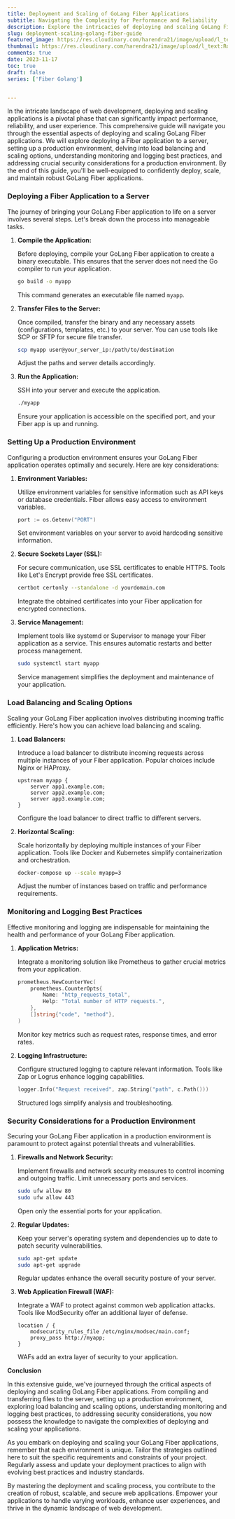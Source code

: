 ```yaml
---
title: Deployment and Scaling of GoLang Fiber Applications
subtitle: Navigating the Complexity for Performance and Reliability
description: Explore the intricacies of deploying and scaling GoLang Fiber applications with this comprehensive guide.
slug: deployment-scaling-golang-fiber-guide
featured_image: https://res.cloudinary.com/harendra21/image/upload/l_text:Roboto_35_bold:Deployment%20and%20Scaling%20of%20GoLang%20Fiber%20Applications,co_rgb:fff/golangwithexample/golang-fiber-course.png
thumbnail: https://res.cloudinary.com/harendra21/image/upload/l_text:Roboto_35_bold:Deployment%20and%20Scaling%20of%20GoLang%20Fiber%20Applications,co_rgb:fff/golangwithexample/golang-fiber-course.png
comments: true
date: 2023-11-17
toc: true
draft: false
series: ['Fiber Golang']


---
```




In the intricate landscape of web development, deploying and scaling applications is a pivotal phase that can significantly impact performance, reliability, and user experience. This comprehensive guide will navigate you through the essential aspects of deploying and scaling GoLang Fiber applications. We will explore deploying a Fiber application to a server, setting up a production environment, delving into load balancing and scaling options, understanding monitoring and logging best practices, and addressing crucial security considerations for a production environment. By the end of this guide, you'll be well-equipped to confidently deploy, scale, and maintain robust GoLang Fiber applications.

### Deploying a Fiber Application to a Server

The journey of bringing your GoLang Fiber application to life on a server involves several steps. Let's break down the process into manageable tasks.

1. **Compile the Application:**

   Before deploying, compile your GoLang Fiber application to create a binary executable. This ensures that the server does not need the Go compiler to run your application.

   ```bash
   go build -o myapp
   ```

   This command generates an executable file named `myapp`.

2. **Transfer Files to the Server:**

   Once compiled, transfer the binary and any necessary assets (configurations, templates, etc.) to your server. You can use tools like SCP or SFTP for secure file transfer.

   ```bash
   scp myapp user@your_server_ip:/path/to/destination
   ```

   Adjust the paths and server details accordingly.

3. **Run the Application:**

   SSH into your server and execute the application.

   ```bash
   ./myapp
   ```

   Ensure your application is accessible on the specified port, and your Fiber app is up and running.

### Setting Up a Production Environment

Configuring a production environment ensures your GoLang Fiber application operates optimally and securely. Here are key considerations:

1. **Environment Variables:**

   Utilize environment variables for sensitive information such as API keys or database credentials. Fiber allows easy access to environment variables.

   ```go
   port := os.Getenv("PORT")
   ```

   Set environment variables on your server to avoid hardcoding sensitive information.

2. **Secure Sockets Layer (SSL):**

   For secure communication, use SSL certificates to enable HTTPS. Tools like Let's Encrypt provide free SSL certificates.

   ```bash
   certbot certonly --standalone -d yourdomain.com
   ```

   Integrate the obtained certificates into your Fiber application for encrypted connections.

3. **Service Management:**

   Implement tools like systemd or Supervisor to manage your Fiber application as a service. This ensures automatic restarts and better process management.

   ```bash
   sudo systemctl start myapp
   ```

   Service management simplifies the deployment and maintenance of your application.

### Load Balancing and Scaling Options

Scaling your GoLang Fiber application involves distributing incoming traffic efficiently. Here's how you can achieve load balancing and scaling.

1. **Load Balancers:**

   Introduce a load balancer to distribute incoming requests across multiple instances of your Fiber application. Popular choices include Nginx or HAProxy.

   ```nginx
   upstream myapp {
       server app1.example.com;
       server app2.example.com;
       server app3.example.com;
   }
   ```

   Configure the load balancer to direct traffic to different servers.

2. **Horizontal Scaling:**

   Scale horizontally by deploying multiple instances of your Fiber application. Tools like Docker and Kubernetes simplify containerization and orchestration.

   ```bash
   docker-compose up --scale myapp=3
   ```

   Adjust the number of instances based on traffic and performance requirements.

### Monitoring and Logging Best Practices

Effective monitoring and logging are indispensable for maintaining the health and performance of your GoLang Fiber application.

1. **Application Metrics:**

   Integrate a monitoring solution like Prometheus to gather crucial metrics from your application.

   ```go
   prometheus.NewCounterVec(
       prometheus.CounterOpts{
           Name: "http_requests_total",
           Help: "Total number of HTTP requests.",
       },
       []string{"code", "method"},
   )
   ```

   Monitor key metrics such as request rates, response times, and error rates.

2. **Logging Infrastructure:**

   Configure structured logging to capture relevant information. Tools like Zap or Logrus enhance logging capabilities.

   ```go
   logger.Info("Request received", zap.String("path", c.Path()))
   ```

   Structured logs simplify analysis and troubleshooting.

### Security Considerations for a Production Environment

Securing your GoLang Fiber application in a production environment is paramount to protect against potential threats and vulnerabilities.

1. **Firewalls and Network Security:**

   Implement firewalls and network security measures to control incoming and outgoing traffic. Limit unnecessary ports and services.

   ```bash
   sudo ufw allow 80
   sudo ufw allow 443
   ```

   Open only the essential ports for your application.

2. **Regular Updates:**

   Keep your server's operating system and dependencies up to date to patch security vulnerabilities.

   ```bash
   sudo apt-get update
   sudo apt-get upgrade
   ```

   Regular updates enhance the overall security posture of your server.

3. **Web Application Firewall (WAF):**

   Integrate a WAF to protect against common web application attacks. Tools like ModSecurity offer an additional layer of defense.

   ```nginx
   location / {
       modsecurity_rules_file /etc/nginx/modsec/main.conf;
       proxy_pass http://myapp;
   }
   ```

   WAFs add an extra layer of security to your application.

**Conclusion**

In this extensive guide, we've journeyed through the critical aspects of deploying and scaling GoLang Fiber applications. From compiling and transferring files to the server, setting up a production environment, exploring load balancing and scaling options, understanding monitoring and logging best practices, to addressing security considerations, you now possess the knowledge to navigate the complexities of deploying and scaling your applications.

As you embark on deploying and scaling your GoLang Fiber applications, remember that each environment is unique. Tailor the strategies outlined here to suit the specific requirements and constraints of your project. Regularly assess and update your deployment practices to align with evolving best practices and industry standards.

By mastering the deployment and scaling process, you contribute to the creation of robust, scalable, and secure web applications. Empower your applications to handle varying workloads, enhance user experiences, and thrive in the dynamic landscape of web development.